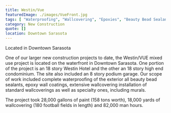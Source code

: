 ```yaml
---
title: Westin/Vue
featuredImage: ./images/VueFront.jpg
tags: [ "Waterproofing", "Wallcovering", "Epoxies", "Beauty Bead Sealants", "Painting", "Murals", "Exterior", "Commercial Projects", "Multi-Unit Residential", "Interior", ]
category: New Construction
quote: []
location: Downtown Sarasota
---
```


Located in Downtown Sarasota

One of our larger new construction projects to date, the Westin/VUE mixed use
project is located on the waterfront in Downtown Sarasota.  One portion of the
project is an 18 story Westin Hotel and the other an 18 story high end
condominium.  The site also included an 8 story podium garage.  Our scope of
work included complete waterproofing of the exterior all beauty bead sealants,
epoxy wall coatings, extensive wallcovering installation of standard
wallcoverings as well as specialty ones, including murals.

The project took 28,000 gallons of paint (158 tons worth), 18,000 yards of
wallcovering (180 football fields in length) and 82,000 man hours.
